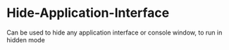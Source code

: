 # Hide-Application-Interface
Can be used to hide any application interface or console window, to run in hidden mode

